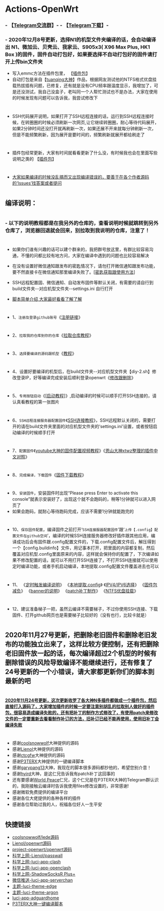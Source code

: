 # Actions-OpenWrt

### - 【[Telegram交流群](https://t.me/joinchat/AAAAAE3eOMwEHysw9HMcVQ)】- - 【[Telegram下载](https://telegram.org/)】-

### - 2020年12月8号更新，选择N1的机型文件夹编译的话，会自动编译出 N1、微加云、贝壳云、我家云、S905x3( X96 Max Plus, HK1 Box )的固件，固件自动打包好，如果要选择不自动打包好的固件请打开上传bin文件夹
- 写入emmc方法在插件包里， 【[插件包](https://github.com/281677160/openwrt-package)】
- 自动打包是来自【[tuanqing大神](https://github.com/tuanqing/mknop)】作品，根据网友测试他的NTFS格式优盘挂载热拔插有问题，已修复，还有就是没有CPU频率跟温度显示，我增加了，可是还没测试，我自己没盒子，老叫同一个人帮忙测试也不是办法，大家在使用的时候发现有问题可以告诉我，我尝试修改下
#

- SSH代码展开说明，如果打开了SSH远程连接的话，运行到SSH远程连接时候，在转圈圈的时候必须刷新一次网页,让它继续转圈圈，耐心等待代码展开，如果2分钟时间还没打开就再刷新一次，如果还展不开来就每分钟刷新一次，但是不能频繁刷新，因为展开是要时间的，频繁刷新就展开都给刷走了
#
- 插件包经常更新，大家有时间就看看更新了什么没，有时候我也会在里面写些说明之类的 【[插件包](https://github.com/281677160/openwrt-package)】
#
- [大家如果编译的时候没乱搞而又出现编译错误的，要善于在各个作者源码的‘Issues’找答案或者提问](#/README.md)

#
## 编译说明：
#
### - 以下的说明教程都是在我另外的仓库的，查看说明时候就跳转到另外仓库了，浏览器回退就会回来，别拉取到我说明的仓库，注意了！
#
#
- 如果你们谁有兴趣的话可以建个群来的，我把群号放这里，有群比较容易沟通，不懂的问都比较有地方问，大家在编译中遇到的问题也比较容易解决

- 在没有设置好微信通知跟发布的密匙情况下，请勿打开微信通知跟发布功能，要不然直接卡在微信通知那里编译失败了。[[密匙获取跟使用方法](https://github.com/danshui-git/shuoming/blob/master/ms.md)]

- SSH远程配置固、微信通知、自动发布固件等默认关闭，有需要的请自行到 build文件夹--对应机型文件夹--settings.ini 自行打开

- [脚本简单介绍,大家最好看看了解了解](https://github.com/danshui-git/shuoming/blob/master/%E7%AE%80%E5%8D%95%E4%BB%8B%E7%BB%8D%E6%96%B0%E8%84%9A%E6%9C%AC.md)
#
#
- 1、`注册及登录github账号`《[注册链接](https://github.com)》
#
- 2、`拉取我的仓库到你的仓库`《[拉取仓库教程](https://github.com/danshui-git/shuoming/blob/master/1%E6%8B%89%E5%8F%96%E4%BB%93%E5%BA%93.md)》
#
- 3、`选择要编译的源码跟机型`《[教程](https://github.com/danshui-git/shuoming/blob/master/%E9%80%89%E6%8B%A9%E6%9C%BA%E5%9E%8B.md)》
#
- 4、设置好要编译的机型后，在build文件夹--对应机型文件夹【diy-2.sh】修改登录IP，好等编译完成安装后顺利登录openwrt《[修改跟删除](https://github.com/danshui-git/shuoming/blob/master/%E5%88%A0%E9%99%A4%E5%92%8C%E4%BF%AE%E6%94%B9%E6%96%87%E4%BB%B6.md)》
#
- 5、`专用按钮启动`《[[启动教程](https://github.com/danshui-git/shuoming/blob/master/%E6%89%8B%E5%8A%A8%E5%BC%80%E5%A7%8B.md)]》,启动编译的时候可以顺手打开SSH连接的，请认真看教程的第一张图片
#
- 6、`SSH远程连接服务器配置固件`《[SSH连接教程](https://github.com/danshui-git/shuoming/blob/master/3SSH%E8%BF%9E%E6%8E%A5%E8%AF%B4%E6%98%8E.md)》，SSH远程默认关闭的，需要打开的请在build文件夹里面的对应机型文件夹的‘settings.ini’设置，或者按钮启动编译的时候顺手打开
#
- 7、`配置固件`《[youtube大神的固件配置视频教程](https://www.youtube.com/watch?v=jEE_J6-4E3Y)》《[恩山大神xtwz整理的插件中文对照](https://www.right.com.cn/forum/thread-3682029-1-1.html)》
#
- 8、`完成编译，下载固件`《[固件下载教程](https://github.com/danshui-git/shuoming/blob/master/4%E5%9B%BA%E4%BB%B6%E4%B8%8B%E8%BD%BD.md)》
#
- 9、`安装固件`，安装固件时出现“Please press Enter to activate this console”就表示安装好了，出现这个就不会跑码的，稍等1分钟就可以进入网页了
- 如果会跑码，就耐心等待跑码完成，应该不需要1分钟就能跑完的
#
- 10、`保存固件配置`，编译固件之前打开‘`SSH连接服器配置固件`’跟‘`上传【.config】配置文件在github空间`’，编译的时候SSH连接服务器修改好插件跟其他应用，编译成功后会有固件跟.config配置文件的，下载.config配置文件后，解压得到一个【config.buildinfo】文件，用记事本打开，把里面的内容都复制，然后覆盖对应机型.config里面原来的内容，这样就会保持你的配置了，下次编译如果不修改配置的话，就可以不用打开SSH连接了，不打开SSH连接就可以使用定时编译功能，或者手机启动编译，本地提取.config配置文件覆盖进去也可以
#
- 11、
《[定时触发编译说明](https://github.com/danshui-git/shuoming/blob/master/%E5%AE%9A%E6%97%B6%E7%BC%96%E8%AF%91%E8%AF%B4%E6%98%8E.md)》
《[本地提取.config](https://github.com/danshui-git/shuoming/blob/master/%E6%9C%AC%E5%9C%B0%E6%8F%90%E5%8F%96.config.md)》
《[IPV4/IPV6选择](https://github.com/danshui-git/shuoming/blob/master/%E5%85%B6%E4%BB%96%E8%AF%B4%E6%98%8E.md)》
《[固件包减负](https://github.com/danshui-git/shuoming/blob/master/%E5%9B%BA%E4%BB%B6%E6%96%87%E4%BB%B6%E5%A4%B9%E6%95%B4%E7%90%86.md)》
《[banner的说明](https://github.com/danshui-git/shuoming/blob/master/banner%E8%AF%B4%E6%98%8E.md)》
《[patch补丁制作](https://github.com/danshui-git/shuoming/blob/master/buding.md)》
《[NTFS优盘挂载](https://github.com/danshui-git/shuoming/blob/master/NTFS%E6%A0%BC%E5%BC%8F%E4%BC%98%E7%9B%98%E6%8C%82%E8%BD%BD)》
#
- 12、建议准备梯子一把，虽然云编译不需要梯子，不过你使用SSH连接、下载固件、打开github网页也是需要梯子比较好的（没有也行，比较卡就是）


#
## 2020年11月27号更新，把删除老旧固件和删除老旧发布的功能独立出来了，这样比较方便控制，还有把删除老旧固件放一起的话，每次编译超过2个机型的时候有删除错误的风险导致编译不能继续进行，还有修复了24号更新的一个小错误，请大家都更新你们的脚本到最新的吧
#
#### [2020年11月24号更新，这次更新收罗了各大神N多插件都做成一个插件包，然后直接打入源码了，大家增加插件的时候一定要注意别胡乱的拉取别人做好的插件包，很容易造成编译失败的，还有把补丁的制作方式修改了，有使用patch来修改文件的一定要重新去看看制作补订的方法，旧补订已经不能再使用，使用旧补丁会编译失败](#/README.md)

#
#
- 感谢[coolsnowwolf](https://github.com/coolsnowwolf/lede.git)大神提供的源码
- 感谢[Lienol](https://github.com/Lienol/openwrt.git)大神提供的源码
- 感谢[ctcgfw](https://github.com/project-openwrt/openwrt.git)大神提供的源码
- 感谢[P3TERX](https://github.com/P3TERX/Actions-OpenWrt)大神提供的一键编译脚本
- 感谢[garypang13](https://github.com/garypang13/Actions-OpenWrt)大神，我现在的脚本很多源码都抄他的，希望您别介意！
- 感谢[hyird](https://github.com/hyird/Action-Openwrt)大神，是这仁兄告诉我有patch补丁这回事的
- 还有要感谢<a href="#/README.md">World Peace</a>仁兄，这个仁兄是在P3TERX大神的Telegram群认识的，我刚接触云编译时告诉我使用files修改设置的，非常感谢!
- 感谢微软免费提供的编译平台
- 感谢各位大佬提供的各种各样的插件
- 感谢各位帮助过我的人，祝福各位好人一生平安
#
## 快捷链接

- [coolsnowwolf/lede源码](https://github.com/coolsnowwolf/lede.git)
- [Lienol/openwrt源码](https://github.com/Lienol/openwrt.git)
- [project-openwrt/openwrt源码](https://github.com/project-openwrt/openwrt.git)
- [科学上网-Lienol/passwall](https://github.com/xiaorouji/openwrt-package.git)
- [科学上网-luci-app-clash](https://github.com/frainzy1477/luci-app-clash.git)
- [科学上网-luci-app-openclash](https://github.com/vernesong/OpenClash/tree/master)
- [科学上网-ShadowSocksR Plus+](https://github.com/fw876/helloworld.git)
- [微信推送-luci-app-serverchan](https://github.com/tty228/luci-app-serverchan.git)
- [主题-luci-theme-edge](https://github.com/garypang13/luci-theme-edge/tree/18.06)
- [主题-luci-theme-argon](https://github.com/jerrykuku/luci-theme-argon/tree/18.06)
- [luci-app-adguardhome](https://github.com/rufengsuixing/luci-app-adguardhome.git)
- [P3TERX大神一键编译脚本](https://github.com/P3TERX/Actions-OpenWrt)
